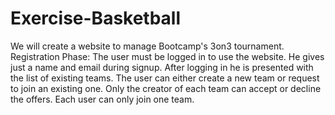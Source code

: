 # Exercise-Basketball
We will create a website to manage Bootcamp's 3on3 tournament.  Registration Phase: The user must be logged in to use the website. He gives just a name and email during signup. After logging in he is presented with the list of existing teams. The user can either create a new team or request to join an existing one. Only the creator of each team can accept or decline the offers. Each user can only join one team.
